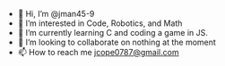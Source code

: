 - 👋 Hi, I’m @jman45-9
- 👀 I’m interested in Code, Robotics, and Math
- 🌱 I’m currently learning C and coding a game in JS.
- 💞️ I’m looking to collaborate on nothing at the moment
- 📫 How to reach me jcope0787@gmail.com

<!---
jman45-9/jman45-9 is a ✨ special ✨ repository because its `README.md` (this file) appears on your GitHub profile.
You can click the Preview link to take a look at your changes.
--->
